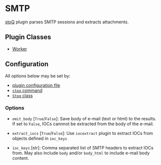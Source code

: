 # SMTP

[stoQ](https://stoq-framework.readthedocs.io/en/v2/index.html) plugin parses SMTP sessions and extracts attachments.

## Plugin Classes

- [Worker](https://stoq-framework.readthedocs.io/en/v2/dev/workers.html)

## Configuration

All options below may be set by:

- [plugin configuration file](https://stoq-framework.readthedocs.io/en/v2/dev/plugin_overview.html#configuration)
- [`stoq` command](https://stoq-framework.readthedocs.io/en/v2/gettingstarted.html#plugin-options)
- [`Stoq` class](https://stoq-framework.readthedocs.io/en/v2/dev/core.html?highlight=plugin_opts#using-providers)

### Options

- `omit_body` [`True`/`False`]: Save body of e-mail (text or html) to the results. If set to `False`, IOCs cannnot be extracted from the body of the e-mail.

- `extract_iocs` [`True`/`False`]: Use `iocextract` plugin to extract IOCs from objects defined in `ioc_keys`

- `ioc_keys` [str]: Comma separated list of SMTP headers to extract IOCs from. May also include `body` and/or `body_html` to include e-mail body content.
